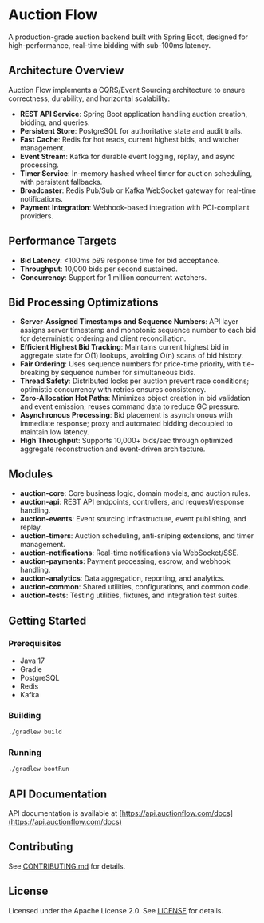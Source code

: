 # Auction Flow

A production-grade auction backend built with Spring Boot, designed for high-performance, real-time bidding with sub-100ms latency.

## Architecture Overview

Auction Flow implements a CQRS/Event Sourcing architecture to ensure correctness, durability, and horizontal scalability:

- **REST API Service**: Spring Boot application handling auction creation, bidding, and queries.
- **Persistent Store**: PostgreSQL for authoritative state and audit trails.
- **Fast Cache**: Redis for hot reads, current highest bids, and watcher management.
- **Event Stream**: Kafka for durable event logging, replay, and async processing.
- **Timer Service**: In-memory hashed wheel timer for auction scheduling, with persistent fallbacks.
- **Broadcaster**: Redis Pub/Sub or Kafka WebSocket gateway for real-time notifications.
- **Payment Integration**: Webhook-based integration with PCI-compliant providers.

## Performance Targets

- **Bid Latency**: <100ms p99 response time for bid acceptance.
- **Throughput**: 10,000 bids per second sustained.
- **Concurrency**: Support for 1 million concurrent watchers.

## Bid Processing Optimizations

- **Server-Assigned Timestamps and Sequence Numbers**: API layer assigns server timestamp and monotonic sequence number to each bid for deterministic ordering and client reconciliation.
- **Efficient Highest Bid Tracking**: Maintains current highest bid in aggregate state for O(1) lookups, avoiding O(n) scans of bid history.
- **Fair Ordering**: Uses sequence numbers for price-time priority, with tie-breaking by sequence number for simultaneous bids.
- **Thread Safety**: Distributed locks per auction prevent race conditions; optimistic concurrency with retries ensures consistency.
- **Zero-Allocation Hot Paths**: Minimizes object creation in bid validation and event emission; reuses command data to reduce GC pressure.
- **Asynchronous Processing**: Bid placement is asynchronous with immediate response; proxy and automated bidding decoupled to maintain low latency.
- **High Throughput**: Supports 10,000+ bids/sec through optimized aggregate reconstruction and event-driven architecture.

## Modules

- **auction-core**: Core business logic, domain models, and auction rules.
- **auction-api**: REST API endpoints, controllers, and request/response handling.
- **auction-events**: Event sourcing infrastructure, event publishing, and replay.
- **auction-timers**: Auction scheduling, anti-sniping extensions, and timer management.
- **auction-notifications**: Real-time notifications via WebSocket/SSE.
- **auction-payments**: Payment processing, escrow, and webhook handling.
- **auction-analytics**: Data aggregation, reporting, and analytics.
- **auction-common**: Shared utilities, configurations, and common code.
- **auction-tests**: Testing utilities, fixtures, and integration test suites.

## Getting Started

### Prerequisites

- Java 17
- Gradle
- PostgreSQL
- Redis
- Kafka

### Building

```bash
./gradlew build
```

### Running

```bash
./gradlew bootRun
```

## API Documentation

API documentation is available at [https://api.auctionflow.com/docs](https://api.auctionflow.com/docs)

## Contributing

See [CONTRIBUTING.md](CONTRIBUTING.md) for details.

## License

Licensed under the Apache License 2.0. See [LICENSE](LICENSE) for details.